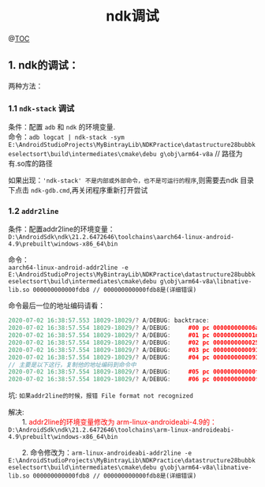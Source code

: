 # <center>ndk调试<center>
@[TOC](ndk调试)


## 1. ndk的调试：

两种方法：

###  1.1 `ndk-stack` 调试

条件：配置 `adb` 和 `ndk` 的环境变量.  
命令：`adb logcat | ndk-stack -sym E:\AndroidStudioProjects\MyBintrayLib\NDKPractice\datastructure28bubbkeselectsort\build\intermediates\cmake\debu
g\obj\arm64-v8a` // 路径为有.so库的路径

如果出现：`'ndk-stack' 不是内部或外部命令，也不是可运行的程序`,则需要去ndk 目录下点击 `ndk-gdb.cmd`,再关闭程序重新打开尝试


### 1.2 `addr2line`
条件：配置addr2line的环境变量：  
`D:\AndroidSdk\ndk\21.2.6472646\toolchains\aarch64-linux-android-4.9\prebuilt\windows-x86_64\bin`

命令：  
`aarch64-linux-android-addr2line -e E:\AndroidStudioProjects\MyBintrayLib\NDKPractice\datastructure28bubbkeselectsort\build\intermediates\cmake\debu
g\obj\arm64-v8a\libnative-lib.so 000000000000fdb8 // 000000000000fdb8是(详细错误)
`

命令最后一位的地址编码请看：
```c++
2020-07-02 16:38:57.553 18029-18029/? A/DEBUG: backtrace:
2020-07-02 16:38:57.554 18029-18029/? A/DEBUG:     #00 pc 000000000006a784  /system/lib64/libc.so (tgkill+8)
2020-07-02 16:38:57.554 18029-18029/? A/DEBUG:     #01 pc 000000000001db50  /system/lib64/libc.so (abort+88)
2020-07-02 16:38:57.554 18029-18029/? A/DEBUG:     #02 pc 000000000002532c  /system/lib64/libc.so (__libc_fatal+116)
2020-07-02 16:38:57.554 18029-18029/? A/DEBUG:     #03 pc 0000000000091c6c  /system/lib64/libc.so (ifree+812)
2020-07-02 16:38:57.554 18029-18029/? A/DEBUG:     #04 pc 0000000000091eec  /system/lib64/libc.so (je_free+120)
// 主要是以下这行，复制他的地址编码到命令中
2020-07-02 16:38:57.554 18029-18029/? A/DEBUG:     #05 pc 000000000000fdb8  /data/app/com.east.datastructure28bubbkeselectsort-Rq_huZaLg_y9lQEFGFjFuw==/lib/arm64/libnative-lib.so (Java_com_east_datastructure28bubbkeselectsort_MainActivity_stringFromJNI+192)
2020-07-02 16:38:57.554 18029-18029/? A/DEBUG:     #06 pc 000000000000f09c  /data/app/com.east.datastructure28bubbkeselectsort-Rq_huZaLg_y9lQEFGFjFuw==/oat/arm64/base.odex (offset 0xf000)

```

坑: `如果addr2line的时候，报错 File format not recognized`

解决:  
　　1. <font color=red>addr2line的环境变量修改为 arm-linux-androideabi-4.9的：</font>`D:\AndroidSdk\ndk\21.2.6472646\toolchains\arm-linux-androideabi-4.9\prebuilt\windows-x86_64\bin`

　　2. 命令修改为：`arm-linux-androideabi-addr2line -e E:\AndroidStudioProjects\MyBintrayLib\NDKPractice\datastructure28bubbkeselectsort\build\intermediates\cmake\debu
g\obj\arm64-v8a\libnative-lib.so 000000000000fdb8 // 000000000000fdb8是(详细错误)`
























